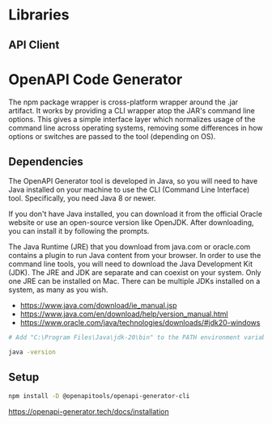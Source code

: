 # Libraries

## API Client

# OpenAPI Code Generator

The npm package wrapper is cross-platform wrapper around the .jar artifact.
It works by providing a CLI wrapper atop the JAR's command line options. This
gives a simple interface layer which normalizes usage of the command line
across operating systems, removing some differences in how options or switches
are passed to the tool (depending on OS).

## Dependencies

The OpenAPI Generator tool is developed in Java, so you will need to have Java
installed on your machine to use the CLI (Command Line Interface) tool.
Specifically, you need Java 8 or newer.

If you don't have Java installed, you can download it from the official Oracle
website or use an open-source version like OpenJDK. After downloading, you can
install it by following the prompts.

The Java Runtime (JRE) that you download from java.com or oracle.com contains
a plugin to run Java content from your browser. In order to use the command
line tools, you will need to download the Java Development Kit (JDK). The JRE
and JDK are separate and can coexist on your system. Only one JRE can be
installed on Mac. There can be multiple JDKs installed on a system, as many as
you wish.

- https://www.java.com/download/ie_manual.jsp
- https://www.java.com/en/download/help/version_manual.html
- https://www.oracle.com/java/technologies/downloads/#jdk20-windows

```bash
# Add "C:\Program Files\Java\jdk-20\bin" to the PATH environment variable.

java -version
```

## Setup

```bash
npm install -D @openapitools/openapi-generator-cli
```

https://openapi-generator.tech/docs/installation
